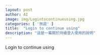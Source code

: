 ```yaml
---
layout: post
author: AI
image: img/Logintocontinueusing.jpg
categories: [ '旅遊' ]
title:  "Login to continue using"
description: "這是一篇關於持續登入使用的說明"
---
```

Login to continue using